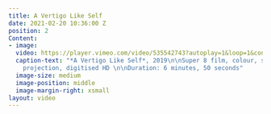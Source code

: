 ```yaml
---
title: A Vertigo Like Self
date: 2021-02-20 10:36:00 Z
position: 2
Content:
- image: 
  video: https://player.vimeo.com/video/535542743?autoplay=1&loop=1&controls=false
  caption-text: "*A Vertigo Like Self*, 2019\n\nSuper 8 film, colour, silent\n\nFor
    projection, digitised HD \n\nDuration: 6 minutes, 50 seconds"
  image-size: medium
  image-position: middle
  image-margin-right: xsmall
layout: video
---
```


